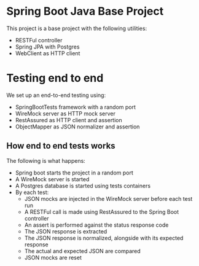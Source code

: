 # Spring Boot Java Base Project
This project is a base project with the following utilities:
- RESTFul controller
- Spring JPA with Postgres
- WebClient as HTTP client

# Testing end to end
We set up an end-to-end testing using:
- SpringBootTests framework with a random port
- WireMock server as HTTP mock server
- RestAssured as HTTP client and assertion
- ObjectMapper as JSON normalizer and assertion

## How end to end tests works
The following is what happens:
- Spring boot starts the project in a random port
- A WireMock server is started
- A Postgres database is started using tests containers
- By each test:
  - JSON mocks are injected in the WireMock server before each test run
  - A RESTFul call is made using RestAssured to the Spring Boot controller
  - An assert is performed against the status response code
  - The JSON response is extracted
  - The JSON response is normalized, alongside with its expected response
  - The actual and expected JSON are compared
  - JSON mocks are reset